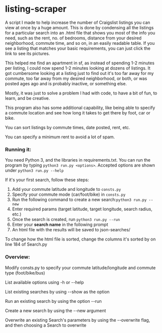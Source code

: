 # listing-scraper
A script I made to help increase the number of Craigslist listings you can view
at once by a huge amount. This is done by condensing all the listings for a 
particular search into an .html file that shows you most of the info you need,
 such as the rent, no. of bedrooms, distance from your desired neighborhood,
commute time, and so on, in an easily readable table. If you see a listing
that matches your basic requirements, you can just click the link to see
its pictures.

This helped me find an apartment in sf, as instead of spending 1-2 minutes
per listing, I could now spend 1-2 minutes looking at dozens of listings. 
It got cumbersome looking at a listing 
just to find out it's too far away for my commute, too far away from my 
desired neighborhood, or both, or was posted ages ago and is probably
inactive, or something else.

Mostly, it was just to solve a problem I had with code, to have a bit of fun,
to learn, and be creative.

This program also has some additional capability, like being able
to specify a commute location and see how long it takes to get there by foot,
car or bike. 

You can sort listings by commute times, date posted, rent, etc.

You can specify a minimum rent to avoid a lot of spam.

### Running it:
You need Python 3, and the libraries in requirements.txt.
You can run the program by typing ```python3 run.py <options>```. Accepted options are shown under ```python3 run.py --help``` 

If it's your first search, follow these steps:
1. Add your commute latitude and longitude to ```consts.py```
2. Specify your commute mode (car/foot/bike) in ```consts.py```
3. Run the following command to create a new search:```python3 run.py --new```
4. Enter required params (target latitude, target longitude, search radius, etc.)
5. Once the search is created, run ```python3 run.py --run```
6. Enter your **search name** in the following prompt
7. An html file with the results will be saved to json-searches/

To change how the html file is sorted, change the columns it's sorted by on line 184 of Search.py

### Overview:

Modify consts.py to specify your commute latitude/longitude and commute type (foot/bike/bus)

List available options using -h or --help

List existing searches by using --show as the option

Run an existing search by using the option --run 

Create a new search by using the --new argument

Overwrite an existing Search's parameters by using the --overwrite flag, and then choosing 
a Search to overwrite